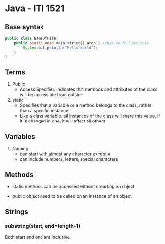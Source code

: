 # Java - ITI 1521

## Base syntax

```java
public class NameOfFile{
    public static void main(string[] args){ //has to be like this
        System.out.println("Hello World");
    }
}
```

## Terms

1. Public
   - Access Specifier. indicates that methods and attributes of the class will be accessible from outside
2. static
   - Specifies that a variable or a method belongs to the class, rather than a specific instance
   - Like a class variable. all instances of the class will share this value, if it is changed in one, it will affect all others

## Variables

1. Naming
   - can start with almost any character except `#`
   - can include numbers, letters, special characters

## Methods

- static methods can be accessed without crearting an object

- public object need to be called on an instance of an object

## Strings

### substring(start, end=length-1)

Both start and end are inclusive
